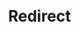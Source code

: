 ﻿---
layout: src/layouts/Redirect.astro
title: Redirect
redirect: /docs/octopus-rest-api/cli/octopus-runbook
pubDate:  2023-01-01
navSearch: false
navSitemap: false
navMenu: false
---
